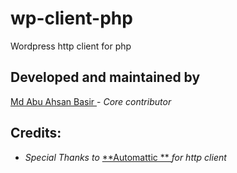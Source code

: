 # wp-client-php
Wordpress http client for php

## Developed and maintained by
<a href="https://github.com/maab16"> Md Abu Ahsan Basir </a> - *Core contributor*

## Credits:
* *Special Thanks to* <a href="https://automattic.com/"> **Automattic ** </a> *for http client*
